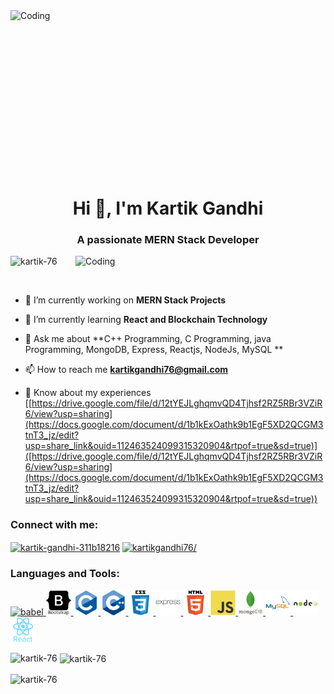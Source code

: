 
<img align="right" alt = "Coding" width="100%" height="300" src="https://i.pinimg.com/originals/b9/ab/f0/b9abf0a0feb3219f56a51448d8ffae2c.gif">
<h1 align="center">Hi 👋, I'm Kartik Gandhi</h1>
<h3 align="center">A passionate MERN Stack Developer</h3>
<img align="right" alt = "Coding" width="400" src="https://r7q6w9z6.rocketcdn.me/career/wp-content/uploads/2020/03/hello.gif">

<p align="left"> <img src="https://komarev.com/ghpvc/?username=kartik-76&label=Profile%20views&color=0e75b6&style=flat" alt="kartik-76" /> </p>

<p align="left"> <a href="https://twitter.com/" target="blank"><img src="https://img.shields.io/twitter/follow/?logo=twitter&style=for-the-badge" alt="" /></a> </p>

- 🔭 I’m currently working on **MERN Stack Projects**

- 🌱 I’m currently learning **React and Blockchain Technology**

- 💬 Ask me about **C++ Programming, C Programming, java Programming, MongoDB, Express, Reactjs, NodeJs, MySQL **

- 📫 How to reach me **kartikgandhi76@gmail.com**

- 📄 Know about my experiences [[https://drive.google.com/file/d/12tYEJLghqmvQD4Tjhsf2RZ5RBr3VZiR6/view?usp=sharing](https://docs.google.com/document/d/1b1kExOathk9b1EgF5XD2QCGM3tnT3_jz/edit?usp=share_link&ouid=112463524099315320904&rtpof=true&sd=true)]([https://drive.google.com/file/d/12tYEJLghqmvQD4Tjhsf2RZ5RBr3VZiR6/view?usp=sharing](https://docs.google.com/document/d/1b1kExOathk9b1EgF5XD2QCGM3tnT3_jz/edit?usp=share_link&ouid=112463524099315320904&rtpof=true&sd=true))

<h3 align="left">Connect with me:</h3>
<p align="left">
<a href="https://linkedin.com/in/kartik-gandhi-311b18216" target="blank"><img align="center" src="https://raw.githubusercontent.com/rahuldkjain/github-profile-readme-generator/master/src/images/icons/Social/linked-in-alt.svg" alt="kartik-gandhi-311b18216" height="30" width="40" /></a>
<a href="https://auth.geeksforgeeks.org/user/kartikgandhi76/" target="blank"><img align="center" src="https://raw.githubusercontent.com/rahuldkjain/github-profile-readme-generator/master/src/images/icons/Social/geeks-for-geeks.svg" alt="kartikgandhi76/" height="30" width="40" /></a>
</p>

<h3 align="left">Languages and Tools:</h3>
<p align="left"> <a href="https://babeljs.io/" target="_blank" rel="noreferrer"> <img src="https://www.vectorlogo.zone/logos/babeljs/babeljs-icon.svg" alt="babel" width="40" height="40"/> </a> <a href="https://getbootstrap.com" target="_blank" rel="noreferrer"> <img src="https://raw.githubusercontent.com/devicons/devicon/master/icons/bootstrap/bootstrap-plain-wordmark.svg" alt="bootstrap" width="40" height="40"/> </a> <a href="https://www.cprogramming.com/" target="_blank" rel="noreferrer"> <img src="https://raw.githubusercontent.com/devicons/devicon/master/icons/c/c-original.svg" alt="c" width="40" height="40"/> </a> <a href="https://www.w3schools.com/cpp/" target="_blank" rel="noreferrer"> <img src="https://raw.githubusercontent.com/devicons/devicon/master/icons/cplusplus/cplusplus-original.svg" alt="cplusplus" width="40" height="40"/> </a> <a href="https://www.w3schools.com/css/" target="_blank" rel="noreferrer"> <img src="https://raw.githubusercontent.com/devicons/devicon/master/icons/css3/css3-original-wordmark.svg" alt="css3" width="40" height="40"/> </a> <a href="https://expressjs.com" target="_blank" rel="noreferrer"> <img src="https://raw.githubusercontent.com/devicons/devicon/master/icons/express/express-original-wordmark.svg" alt="express" width="40" height="40"/> </a> <a href="https://www.w3.org/html/" target="_blank" rel="noreferrer"> <img src="https://raw.githubusercontent.com/devicons/devicon/master/icons/html5/html5-original-wordmark.svg" alt="html5" width="40" height="40"/> </a> <a href="https://developer.mozilla.org/en-US/docs/Web/JavaScript" target="_blank" rel="noreferrer"> <img src="https://raw.githubusercontent.com/devicons/devicon/master/icons/javascript/javascript-original.svg" alt="javascript" width="40" height="40"/> </a> <a href="https://www.mongodb.com/" target="_blank" rel="noreferrer"> <img src="https://raw.githubusercontent.com/devicons/devicon/master/icons/mongodb/mongodb-original-wordmark.svg" alt="mongodb" width="40" height="40"/> </a> <a href="https://www.mysql.com/" target="_blank" rel="noreferrer"> <img src="https://raw.githubusercontent.com/devicons/devicon/master/icons/mysql/mysql-original-wordmark.svg" alt="mysql" width="40" height="40"/> </a> <a href="https://nodejs.org" target="_blank" rel="noreferrer"> <img src="https://raw.githubusercontent.com/devicons/devicon/master/icons/nodejs/nodejs-original-wordmark.svg" alt="nodejs" width="40" height="40"/> </a> <a href="https://reactjs.org/" target="_blank" rel="noreferrer"> <img src="https://raw.githubusercontent.com/devicons/devicon/master/icons/react/react-original-wordmark.svg" alt="react" width="40" height="40"/> </a> </p>

<p><img align="left" src="https://github-readme-stats.vercel.app/api/top-langs?username=kartik-76&show_icons=true&locale=en&layout=compact" alt="kartik-76" /></p>

<p>&nbsp;<img align="center" src="https://github-readme-stats.vercel.app/api?username=kartik-76&show_icons=true&locale=en" alt="kartik-76" /></p>

<p><img align="center" src="https://github-readme-streak-stats.herokuapp.com/?user=kartik-76&" alt="kartik-76" /></p>
